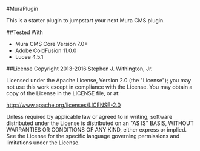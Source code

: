 #MuraPlugin

This is a starter plugin to jumpstart your next Mura CMS plugin.


##Tested With
* Mura CMS Core Version 7.0+
* Adobe ColdFusion 11.0.0
* Lucee 4.5.1


##License
Copyright 2013-2016 Stephen J. Withington, Jr.

Licensed under the Apache License, Version 2.0 (the "License"); you may not use this work except in compliance with the License. You may obtain a copy of the License in the LICENSE file, or at:

http://www.apache.org/licenses/LICENSE-2.0

Unless required by applicable law or agreed to in writing, software distributed under the License is distributed on an "AS IS" BASIS, WITHOUT WARRANTIES OR CONDITIONS OF ANY KIND, either express or implied. See the License for the specific language governing permissions and limitations under the License.
